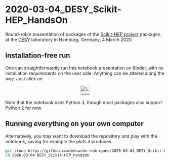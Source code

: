 # 2020-03-04_DESY_Scikit-HEP_HandsOn

Round-robin presentation of packages of the [Scikit-HEP project](http://scikit-hep.org/) packages.
at the [DESY](http://www.desy.de/) laboratory in Hamburg, Germany, 4 March 2020.

## Installation-free run

One can straightforwardly run this notebook presentation on Binder,
with no installation requirements on the user side.
Anything can be altered along the way. Just click on

<p align="center">
  <a href="https://mybinder.org/v2/gh/eduardo-rodrigues/2020-03-04_DESY_Scikit-HEP_HandsOn/master/?urlpath=lab">
    <img src="https://mybinder.org/badge_logo.svg" alt="Launch Binder" height="30">
  </a>
</p>

Note that the notebook uses Python 3, though most packages also support Python 2 for now.


## Running everything on your own computer

Alternatively, you may want to download the repository and play with the notebook,
saving for example the plots it produces.


```bash
git clone https://github.com/eduardo-rodrigues/2020-03-04_DESY_Scikit-HEP_HandsOn.git
cd 2020-03-04_DESY_Scikit-HEP_HandsOn
```
